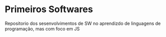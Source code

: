 # Primeiros Softwares
 Repositorio dos sesenvolvimentos de SW no aprendizdo de linguagens de programação, mas com foco em JS

